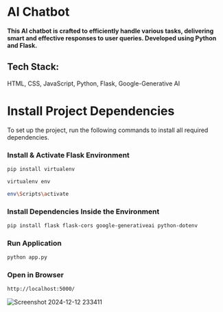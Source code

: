 # AI Chatbot

**This AI chatbot is crafted to efficiently handle various tasks, delivering smart and effective responses to user queries. Developed using Python and Flask.**

## Tech Stack:

HTML, CSS, JavaScript, Python, Flask, Google-Generative AI

# Install Project Dependencies

To set up the project, run the following commands to install all required dependencies.

### Install & Activate Flask Environment

```bash
pip install virtualenv

virtualenv env

env\Scripts\activate
```

### Install Dependencies Inside the Environment

```bash
pip install flask flask-cors google-generativeai python-dotenv
```

### Run Application

```bash
python app.py
```

### Open in Browser

```bash
http://localhost:5000/
```

![Screenshot 2024-12-12 233411](https://github.com/user-attachments/assets/d9b18948-c00b-4eba-9844-5f32599bb1ae)

